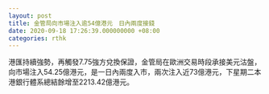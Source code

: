 ```yaml
---
layout: post
title: 金管局向市場注入逾54億港元　日內兩度接錢
date: 2020-09-18 17:26:39.000000000 +08:00
categories: rthk
---
```


港匯持續強勢，再觸發7.75強方兌換保證，金管局在歐洲交易時段承接美元沽盤，向市場注入54.25億港元，是一日內兩度入市，兩次注入近73億港元，下星期二本港銀行體系總結餘增至2213.42億港元。
